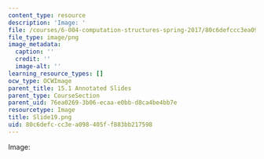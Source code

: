 ```yaml
---
content_type: resource
description: 'Image: '
file: /courses/6-004-computation-structures-spring-2017/80c6defccc3ea098405ff883bb217598_Slide19.png
file_type: image/png
image_metadata:
  caption: ''
  credit: ''
  image-alt: ''
learning_resource_types: []
ocw_type: OCWImage
parent_title: 15.1 Annotated Slides
parent_type: CourseSection
parent_uid: 76ea0269-3b06-ecaa-e0bb-d8ca4be4bb7e
resourcetype: Image
title: Slide19.png
uid: 80c6defc-cc3e-a098-405f-f883bb217598
---
```

Image: 

